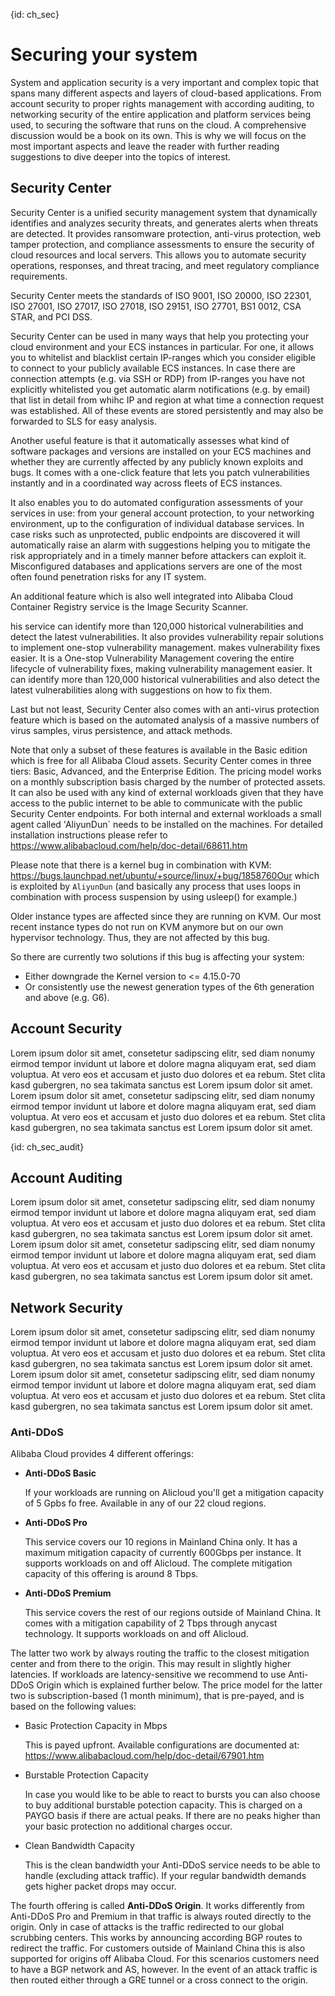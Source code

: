 {id: ch_sec}
# Securing your system
System and application security is a very important and complex topic that spans many different aspects and layers of cloud-based applications. From account security to proper rights management with according auditing, to networking security of the entire application and platform services being used, to securing the software that runs on the cloud. A comprehensive discussion would be a book on its own. This is why we will focus on the most important aspects and leave the reader with further reading suggestions to dive deeper into the topics of interest. 

## Security Center
Security Center is a unified security management system that dynamically identifies and analyzes security threats, and generates alerts when threats are detected. It provides ransomware protection, anti-virus protection, web tamper protection, and compliance assessments to ensure the security of cloud resources and local servers. This allows you to automate security operations, responses, and threat tracing, and meet regulatory compliance requirements.

Security Center meets the standards of ISO 9001, ISO 20000, ISO 22301, ISO 27001, ISO 27017, ISO 27018, ISO 29151, ISO 27701, BS1 0012, CSA STAR, and PCI DSS.

Security Center can be used in many ways that help you protecting your cloud environment and your ECS instances in particular. For one, it allows you to whitelist and blacklist certain IP-ranges which you consider eligible to connect to your publicly available ECS instances. In case there are connection attempts (e.g. via SSH or RDP) from IP-ranges you have not explicitly whitelisted you get automatic alarm notifications (e.g. by email) that list in detail from whihc IP and region at what time a connection request was established. All of these events are stored persistently and may also be forwarded to SLS for easy analysis.

Another useful feature is that it automatically assesses what kind of software packages and versions are installed on your ECS machines and whether they are currently affected by any publicly known exploits and bugs. It comes with a one-click feature that lets you patch vulnerabilities instantly and in a coordinated way across fleets of ECS instances.

It also enables you to do automated configuration assessments of your services in use: from your general account protection, to your networking environment, up to the configuration of individual database services. In case risks such as unprotected, public endpoints are discovered it will automatically raise an alarm with suggestions helping you to mitigate the risk appropriately and in a timely manner before attackers can exploit it. Misconfigured databases and applications servers are one of the most often found penetration risks for any IT system. 

An additional feature which is also well integrated into Alibaba Cloud Container Registry service is the Image Security Scanner. 

his service can identify more than 120,000 historical vulnerabilities and detect the latest vulnerabilities. It also provides vulnerability repair solutions to implement one-stop vulnerability management. makes vulnerability fixes easier. It is a One-stop Vulnerability Management covering the entire lifecycle of vulnerability fixes, making vulnerability management easier. It can identify more than 120,000 historical vulnerabilities and also detect the latest vulnerabilities along with suggestions on how to fix them.

Last but not least, Security Center also comes with an anti-virus protection feature which is based on the automated analysis of a massive numbers of virus samples, virus persistence, and attack methods. 

Note that only a subset of these features is available in the Basic edition which is free for all Alibaba Cloud assets. Security Center comes in three tiers: Basic, Advanced, and the Enterprise Edition. The pricing model works on a monthly subscription basis charged by the number of protected assets. It can also be used with any kind of external workloads given that they have access to the public internet to be able to communicate with the public Security Center endpoints. For both internal and external workloads a small agent called 'AliyunDun` needs to be installed on the machines. For detailed installation instructions please refer to https://www.alibabacloud.com/help/doc-detail/68611.htm

Please note that there is a kernel bug in combination with KVM: https://bugs.launchpad.net/ubuntu/+source/linux/+bug/1858760Our which is exploited by `AliyunDun` (and basically any process that uses loops in combination with process suspension by using usleep() for example.)

Older instance types are affected since they are running on KVM. Our most recent instance types do not run on KVM anymore but on our own hypervisor technology. Thus, they are not affected by this bug.

So there are currently two solutions if this bug is affecting your system:
- Either downgrade the Kernel version to <= 4.15.0-70
- Or consistently use the newest generation types of the 6th generation and above (e.g. G6).

## Account Security
Lorem ipsum dolor sit amet, consetetur sadipscing elitr, sed diam nonumy eirmod tempor invidunt ut labore et dolore magna aliquyam erat, sed diam voluptua. At vero eos et accusam et justo duo dolores et ea rebum. Stet clita kasd gubergren, no sea takimata sanctus est Lorem ipsum dolor sit amet. Lorem ipsum dolor sit amet, consetetur sadipscing elitr, sed diam nonumy eirmod tempor invidunt ut labore et dolore magna aliquyam erat, sed diam voluptua. At vero eos et accusam et justo duo dolores et ea rebum. Stet clita kasd gubergren, no sea takimata sanctus est Lorem ipsum dolor sit amet.

{id: ch_sec_audit}
## Account Auditing
Lorem ipsum dolor sit amet, consetetur sadipscing elitr, sed diam nonumy eirmod tempor invidunt ut labore et dolore magna aliquyam erat, sed diam voluptua. At vero eos et accusam et justo duo dolores et ea rebum. Stet clita kasd gubergren, no sea takimata sanctus est Lorem ipsum dolor sit amet. Lorem ipsum dolor sit amet, consetetur sadipscing elitr, sed diam nonumy eirmod tempor invidunt ut labore et dolore magna aliquyam erat, sed diam voluptua. At vero eos et accusam et justo duo dolores et ea rebum. Stet clita kasd gubergren, no sea takimata sanctus est Lorem ipsum dolor sit amet.

## Network Security
Lorem ipsum dolor sit amet, consetetur sadipscing elitr, sed diam nonumy eirmod tempor invidunt ut labore et dolore magna aliquyam erat, sed diam voluptua. At vero eos et accusam et justo duo dolores et ea rebum. Stet clita kasd gubergren, no sea takimata sanctus est Lorem ipsum dolor sit amet. Lorem ipsum dolor sit amet, consetetur sadipscing elitr, sed diam nonumy eirmod tempor invidunt ut labore et dolore magna aliquyam erat, sed diam voluptua. At vero eos et accusam et justo duo dolores et ea rebum. Stet clita kasd gubergren, no sea takimata sanctus est Lorem ipsum dolor sit amet.

### Anti-DDoS
Alibaba Cloud provides 4 different offerings:
- **Anti-DDoS Basic**
    
    If your workloads are running on Alicloud you'll get a mitigation capacity of 5 Gpbs fo free. Available in any of our 22 cloud regions.

- **Anti-DDoS Pro**
    
    This service covers our 10 regions in Mainland China only. It has a maximum mitigation capacity of currently 600Gbps per instance. It supports workloads on and off Alicloud. The complete mitigation capacity of this offering is around 8 Tbps.

- **Anti-DDoS Premium**
    
    This service covers the rest of our regions outside of Mainland China. It comes with a mitigation capability of 2 Tbps through anycast technology. It supports workloads on and off Alicloud.

The latter two work by always routing the traffic to the closest mitigation center and from there to the origin. This may result in slightly higher latencies. If workloads are latency-sensitive we recommend to use Anti-DDoS Origin which is explained further below.
The price model for the latter two is subscription-based (1 month minimum), that is pre-payed, and is based on the following values:

- Basic Protection Capacity in Mbps

    This is payed upfront. Available configurations are documented at: https://www.alibabacloud.com/help/doc-detail/67901.htm

- Burstable Protection Capacity

    In case you would like to be able to react to bursts you can also choose to buy additional burstable potection capacity. This is charged on a PAYGO basis if there are actual peaks. If there are no peaks higher than your basic protection no additional charges occur.

- Clean Bandwidth Capacity

    This is the clean bandwidth your Anti-DDoS service needs to be able to handle (excluding attack traffic). If your regular bandwidth demands gets higher packet drops may occur.

The fourth offering is called **Anti-DDoS Origin**. It works differently from Anti-DDoS Pro and Premium in that traffic is always routed directly to the origin. Only in case of attacks is the traffic redirected to our global scrubbing centers. This works by announcing according BGP routes to redirect the traffic. For customers outside of Mainland China this is also supported for origins off Alibaba Cloud. For this scenarios customers need to have a BGP network and AS, however. In the event of an attack traffic is then routed either through a GRE tunnel or a cross connect to the origin.